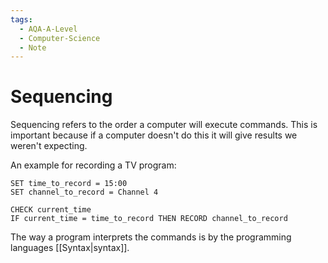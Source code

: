 ```yaml
---
tags:
  - AQA-A-Level
  - Computer-Science
  - Note
---
```

# Sequencing
Sequencing refers to the order a computer will execute commands. This is important because if a computer doesn't do this it will give results we weren't expecting.

An example for recording a TV program:
```
SET time_to_record = 15:00
SET channel_to_record = Channel 4

CHECK current_time
IF current_time = time_to_record THEN RECORD channel_to_record
```

The way a program interprets the commands is by the programming languages [[Syntax|syntax]].